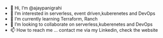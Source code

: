 - 👋 Hi, I’m @ajaypanigrahi
- 👀 I’m interested in serverless, event driven,kuberenetes and DevOps
- 🌱 I’m currently learning Terraform, Ranch
- 💞️ I’m looking to collaborate on serverless,kuberenetes and DevOps
- 📫 How to reach me ...
contact me via my Linkedin, check the website
<!---
ajaypanigrahi/ajaypanigrahi is a ✨ special ✨ repository because its `README.md` (this file) appears on your GitHub profile.
You can click the Preview link to take a look at your changes.
--->
